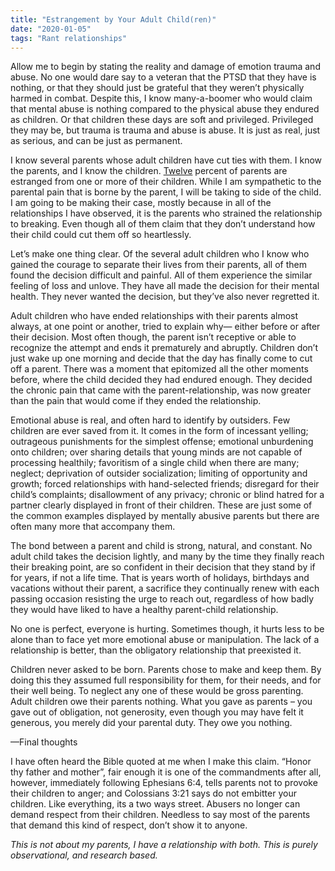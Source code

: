 ```yaml
---
title: "Estrangement by Your Adult Child(ren)"
date: "2020-01-05"
tags: "Rant relationships"
---
```


Allow me to begin by stating the reality and damage of emotion trauma and abuse. No one would dare say to a veteran that the PTSD that they have is nothing, or that they should just be grateful that they weren’t physically harmed in combat. Despite this, I know many-a-boomer who would claim that mental abuse is nothing compared to the physical abuse they endured as children. Or that children these days are soft and privileged. Privileged they may be, but trauma is trauma and abuse is abuse. It is just as real, just as serious, and can be just as permanent.

I know several parents whose adult children have cut ties with them. I know the parents, and I know the children. [Twelve](https://www.scientificamerican.com/article/family-estrangement-why-families-cut-ties-and-how-to-mend-them/) percent of parents are estranged from one or more of their children. While I am sympathetic to the parental pain that is borne by the parent, I will be taking to side of the child. I am going to be making their case, mostly because in all of the relationships I have observed, it is the parents who strained the relationship to breaking. Even though all of them claim that they don’t understand how their child could cut them off so heartlessly.

Let’s make one thing clear. Of the several adult children who I know who gained the courage to separate their lives from their parents, all of them found the decision difficult and painful. All of them experience the similar feeling of loss and unlove. They have all made the decision for their mental health. They never wanted the decision, but they’ve also never regretted it.

Adult children who have ended relationships with their parents almost always, at one point or another, tried to explain why— either before or after their decision. Most often though, the parent isn’t receptive or able to recognize the attempt and ends it prematurely and abruptly. Children don’t just wake up one morning and decide that the day has finally come to cut off a parent. There was a moment that epitomized all the other moments before, where the child decided they had endured enough. They decided the chronic pain that came with the parent-relationship, was now greater than the pain that would come if they ended the relationship.

Emotional abuse is real, and often hard to identify by outsiders. Few children are ever saved from it. It comes in the form of incessant yelling; outrageous punishments for the simplest offense; emotional unburdening onto children; over sharing details that young minds are not capable of processing healthily; favoritism of a single child when there are many; neglect; deprivation of outsider socialization; limiting of opportunity and growth; forced relationships with hand-selected friends; disregard for their child’s complaints; disallowment of any privacy; chronic or blind hatred for a partner clearly displayed in front of their children. These are just some of the common examples displayed by mentally abusive parents but there are often many more that accompany them.

The bond between a parent and child is strong, natural, and constant. No adult child takes the decision lightly, and many by the time they finally reach their breaking point, are so confident in their decision that they stand by if for years, if not a life time. That is years worth of holidays, birthdays and vacations without their parent, a sacrifice they continually renew with each passing occasion resisting the urge to reach out, regardless of how badly they would have liked to have a healthy parent-child relationship.

No one is perfect, everyone is hurting. Sometimes though, it hurts less to be alone than to face yet more emotional abuse or manipulation. The lack of a relationship is better, than the obligatory relationship that preexisted it.

Children never asked to be born. Parents chose to make and keep them. By doing this they assumed full responsibility for them, for their needs, and for their well being. To neglect any one of these would be gross parenting. Adult children owe their parents nothing. What you gave as parents – you gave out of obligation, not generosity, even though you may have felt it generous, you merely did your parental duty. They owe you nothing.

—Final thoughts

I have often heard the Bible quoted at me when I make this claim. “Honor thy father and mother”, fair enough it is one of the commandments after all, however, immediately following Ephesians 6:4, tells parents not to provoke their children to anger; and Colossians 3:21 says do not embitter your children. Like everything, its a two ways street. Abusers no longer can demand respect from their children. Needless to say most of the parents that demand this kind of respect, don’t show it to anyone.

*This is not about my parents, I have a relationship with both. This is purely observational, and research based.*